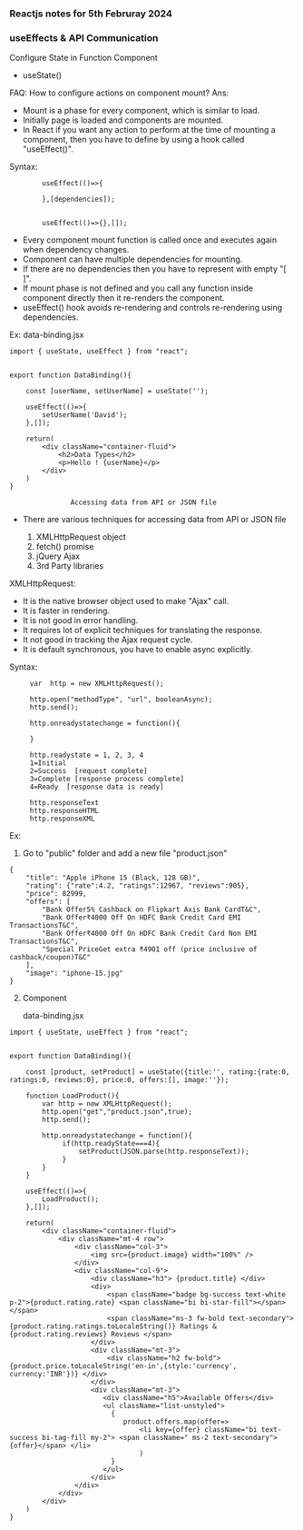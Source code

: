 ### Reactjs notes for 5th Februray 2024

### useEffects & API Communication

Configure State in Function Component
- useState()

FAQ: How to configure actions on component mount?
Ans:  
 - Mount is a phase for every component, which is similar to load.
 - Initially page is loaded and components are mounted.
 - In React if you want any action to perform at the time of mounting a component, then
   you have to define by using a hook called "useEffect()".

Syntax:
```
        useEffect(()=>{

        },[dependencies]);


        useEffect(()=>{},[]);
```
- Every component mount function is called once and executes again when dependency changes.
- Component can have multiple dependencies for mounting.
- If there are no dependencies then you have to represent with empty "[ ]".
- If mount phase is not defined and you call any function inside component directly then it re-renders the component.
- useEffect() hook avoids re-rendering and controls re-rendering using dependencies.

Ex:
data-binding.jsx
```
import { useState, useEffect } from "react";


export function DataBinding(){
   
    const [userName, setUserName] = useState('');

    useEffect(()=>{
        setUserName('David');
    },[]);

    return(
        <div className="container-fluid">
            <h2>Data Types</h2>
            <p>Hello ! {userName}</p>
        </div>
    )
}
```
                   Accessing data from API or JSON file

- There are various techniques for accessing data from API or JSON file

    1. XMLHttpRequest  object
    2. fetch()  promise
    3. jQuery Ajax
    4. 3rd Party libraries


XMLHttpRequest:
- It is the native browser object used to make "Ajax" call.
- It is faster in rendering.
- It is not good in error handling.
- It requires lot of explicit techniques for translating the response.
- It not good in tracking the Ajax request cycle.
- It is default synchronous, you have to enable async explicitly.

Syntax:
```
     var  http = new XMLHttpRequest();
     
     http.open("methodType", "url", booleanAsync);
     http.send();

     http.onreadystatechange = function(){

     }

     http.readystate = 1, 2, 3, 4
     1=Initial
     2=Success  [request complete]
     3=Complete [response process complete]
     4=Ready  [response data is ready]

     http.responseText
     http.responseHTML
     http.responseXML
```
Ex:
1. Go to "public" folder and add a new file  "product.json"
```
{
    "title": "Apple iPhone 15 (Black, 128 GB)",
    "rating": {"rate":4.2, "ratings":12967, "reviews":905},
    "price": 82999,
    "offers": [
        "Bank Offer5% Cashback on Flipkart Axis Bank CardT&C",
        "Bank Offer₹4000 Off On HDFC Bank Credit Card EMI TransactionsT&C",
        "Bank Offer₹4000 Off On HDFC Bank Credit Card Non EMI TransactionsT&C",
        "Special PriceGet extra ₹4901 off (price inclusive of cashback/coupon)T&C"
    ],
    "image": "iphone-15.jpg"
}
```
2. Component

    data-binding.jsx
```
import { useState, useEffect } from "react";


export function DataBinding(){
   
    const [product, setProduct] = useState({title:'', rating:{rate:0, ratings:0, reviews:0}, price:0, offers:[], image:''});

    function LoadProduct(){
        var http = new XMLHttpRequest();
        http.open("get","product.json",true);
        http.send();

        http.onreadystatechange = function(){
             if(http.readyState===4){
                 setProduct(JSON.parse(http.responseText));
             }
        }
    }
   
    useEffect(()=>{
        LoadProduct();
    },[]);

    return(
        <div className="container-fluid">
            <div className="mt-4 row">
                <div className="col-3">
                    <img src={product.image} width="100%" />
                </div>
                <div className="col-9">
                    <div className="h3"> {product.title} </div>
                    <div>
                        <span className="badge bg-success text-white p-2">{product.rating.rate} <span className="bi bi-star-fill"></span> </span>
                        <span className="ms-3 fw-bold text-secondary"> {product.rating.ratings.toLocaleString()} Ratings & {product.rating.reviews} Reviews </span>
                    </div>
                    <div className="mt-3">
                        <div className="h2 fw-bold"> {product.price.toLocaleString('en-in',{style:'currency', currency:'INR'})} </div>
                    </div>
                    <div className="mt-3">
                       <div className="h5">Available Offers</div>
                       <ul className="list-unstyled">
                         {
                            product.offers.map(offer=>
                                <li key={offer} className="bi text-success bi-tag-fill my-2"> <span className=" ms-2 text-secondary">{offer}</span> </li>
                                )
                         }
                       </ul>
                    </div>
                </div>
            </div>
        </div>
    )
}
```

